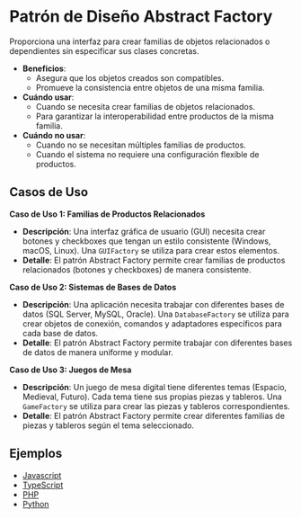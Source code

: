# Patrón de Diseño Abstract Factory

Proporciona una interfaz para crear familias de objetos relacionados o dependientes sin especificar sus clases concretas.

- **Beneficios**:
  - Asegura que los objetos creados son compatibles.
  - Promueve la consistencia entre objetos de una misma familia.
- **Cuándo usar**:
  - Cuando se necesita crear familias de objetos relacionados.
  - Para garantizar la interoperabilidad entre productos de la misma familia.
- **Cuándo no usar**:
  - Cuando no se necesitan múltiples familias de productos.
  - Cuando el sistema no requiere una configuración flexible de productos.

## Casos de Uso

**Caso de Uso 1: Familias de Productos Relacionados**

- **Descripción**: Una interfaz gráfica de usuario (GUI) necesita crear botones y checkboxes que tengan un estilo consistente (Windows, macOS, Linux). Una `GUIFactory` se utiliza para crear estos elementos.
- **Detalle**: El patrón Abstract Factory permite crear familias de productos relacionados (botones y checkboxes) de manera consistente.

**Caso de Uso 2: Sistemas de Bases de Datos**

- **Descripción**: Una aplicación necesita trabajar con diferentes bases de datos (SQL Server, MySQL, Oracle). Una `DatabaseFactory` se utiliza para crear objetos de conexión, comandos y adaptadores específicos para cada base de datos.
- **Detalle**: El patrón Abstract Factory permite trabajar con diferentes bases de datos de manera uniforme y modular.

**Caso de Uso 3: Juegos de Mesa**

- **Descripción**: Un juego de mesa digital tiene diferentes temas (Espacio, Medieval, Futuro). Cada tema tiene sus propias piezas y tableros. Una `GameFactory` se utiliza para crear las piezas y tableros correspondientes.
- **Detalle**: El patrón Abstract Factory permite crear diferentes familias de piezas y tableros según el tema seleccionado.

## Ejemplos

- [Javascript](./examples/javascript.js)
- [TypeScript](./examples/typescript.ts)
- [PHP](./examples/php.php)
- [Python](./examples/python.py)
